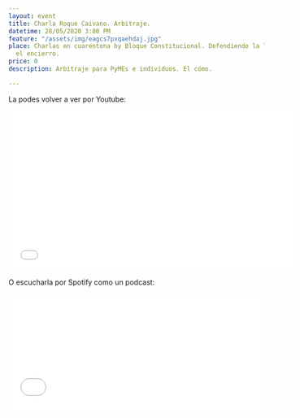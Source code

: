 ```yaml
---
layout: event
title: Charla Roque Caivano. Arbitraje.
datetime: 28/05/2020 3:00 PM
feature: "/assets/img/eagcs7pxqaehdaj.jpg"
place: Charlas en cuarentena by Bloque Constitucional. Defendiendo la libertad desde
  el encierro.
price: 0
description: Arbitraje para PyMEs e individuos. El cómo.

---
```

La podes volver a ver por Youtube:

<iframe width="560" height="315" src="[https://www.youtube.com/embed/_QN8KsiLXco](https://www.youtube.com/embed/_QN8KsiLXco "https://www.youtube.com/embed/_QN8KsiLXco")" frameborder="0" allow="accelerometer; autoplay; encrypted-media; gyroscope; picture-in-picture" allowfullscreen></iframe>

O escucharla por Spotify como un podcast:

<iframe src="[https://open.spotify.com/embed-podcast/episode/0QfsUmQeSBB9FYUQC0NwVk](https://open.spotify.com/embed-podcast/episode/0QfsUmQeSBB9FYUQC0NwVk "https://open.spotify.com/embed-podcast/episode/0QfsUmQeSBB9FYUQC0NwVk")" width="100%" height="232" frameborder="0" allowtransparency="true" allow="encrypted-media"></iframe>